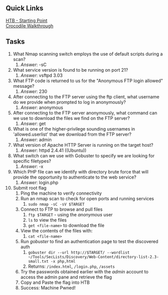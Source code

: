 ## Quick Links
[HTB - Starting Point](https://app.hackthebox.com/starting-point)  
[Crocodile Walkthrough](blob:https://app.hackthebox.com/5248eb6f-6584-44cf-aa83-f5873a79047e) 

## Tasks
1. What Nmap scanning switch employs the use of default scripts during a scan?
	1. *Answer*: -sC
2. What service version is found to be running on port 21?
	1. *Answer*: vsftpd 3.03
3. What FTP code is returned to us for the "Anonymous FTP login allowed" message?
	1. *Answer*: 230
4. After connecting to the FTP server using the ftp client, what username do we provide when prompted to log in anonymously?
	1. *Answer*: anonymous
5. After connecting to the FTP server anonymously, what command can we use to download the files we find on the FTP server?
	1. *Answer*: get
6. What is one of the higher-privilege sounding usernames in 'allowed.userlist' that we download from the FTP server?
	1. *Answer*: admin
7. What version of Apache HTTP Server is running on the target host?
	1. *Answer*: httpd 2.4.41 ((Ubuntu))
8. What switch can we use with Gobuster to specify we are looking for specific filetypes?
	1. *Answer*: -x
9. Which PHP file can we identify with directory brute force that will provide the opportunity to authenticate to the web service?
	1. *Answer*: login.php
10. Submit root flag
	1. Ping the machine to verify connectivity
	2. Run an nmap scan to check for open ports and running services
		1. `sudo nmap -sC -sV $TARGET` 
	3. Connect to FTP to browse and pull files
		1. `ftp $TARGET` - using the *anonymous* user
		2. `ls` to view the files
		3. `get <file-name>` to download the file
	4. View the contents of the files with:
		1. `cat <file-name>`
	5. Run *gobuster* to find an authentication page to test the discovered auth
		1. `gobuster dir --url http://$TARGET/ --wordlist ~/Tools/SecLists/Discovery/Web-Content/directory-list-2.3-small.txt -x php,html`
		2. Returns: `/index.html`, `/login.php`, `/assets`
	6. Try the passwords obtained earlier with the *admin* account to access the admin pane and retrieve the flag
	7. Copy and Paste the flag into HTB
	8. Success: Machine Pwned!